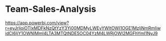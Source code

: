 # Team-Sales-Analysis
https://app.powerbi.com/view?r=eyJrIjoiOTIxMDFkNzQtYzY3Yi00MDMyLWEyYWItOWI1OGE1MzljNmRmIiwidCI6IjY1OWNlMmI4LTA3MTQtNDE5OC04YzM4LWRjOWI2MGFhYmI1NyJ9
